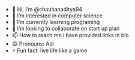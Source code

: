 - 👋 Hi, I’m @chauhanaditya94
- 👀 I’m interested in computer science
- 🌱 I’m currently learning programing
- 💞️ I’m looking to collaborate on start up plan
- 📫 How to reach me i have provided links in bio
- 😄 Pronouns: Adi
- ⚡ Fun fact: live life like a game

<!---
chauhanaditya94/chauhanaditya94 is a ✨ special ✨ repository because its `README.md` (this file) appears on your GitHub profile.
You can click the Preview link to take a look at your changes.
--->

